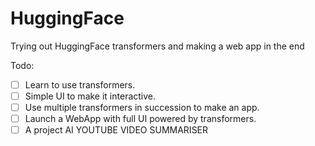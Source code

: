 # HuggingFace
Trying out HuggingFace transformers and making a web app in the end

Todo:
- [ ] Learn to use transformers.
- [ ] Simple UI to make it interactive.
- [ ] Use multiple transformers in succession to make an app.
- [ ] Launch a WebApp with full UI powered by transformers.
- [ ] A project AI YOUTUBE VIDEO SUMMARISER
